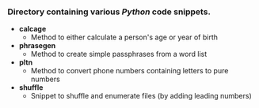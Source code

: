 ### Directory containing various *Python* code snippets.

*   **calcage**
    *   Method to either calculate a person's age or year of birth
*   **phrasegen**
    *   Method to create simple passphrases from a word list
*   **pltn**
    *   Method to convert phone numbers containing letters to pure numbers
*   **shuffle**
    *   Snippet to shuffle and enumerate files (by adding leading numbers)
